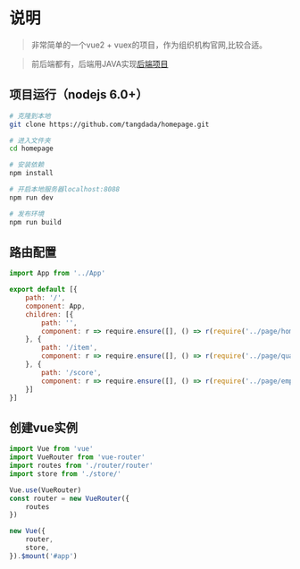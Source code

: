 # 说明

>  非常简单的一个vue2 + vuex的项目，作为组织机构官网,比较合适。

>  前后端都有，后端用JAVA实现[后端项目](https://github.com/tangdada/homepage_backend)


## 项目运行（nodejs 6.0+）
``` bash
# 克隆到本地
git clone https://github.com/tangdada/homepage.git

# 进入文件夹
cd homepage

# 安装依赖
npm install

# 开启本地服务器localhost:8088
npm run dev

# 发布环境
npm run build
```


## 路由配置
```js
import App from '../App'

export default [{
    path: '/',
    component: App,
    children: [{
        path: '',
        component: r => require.ensure([], () => r(require('../page/home/home')), 'home')
    }, {
        path: '/item',
        component: r => require.ensure([], () => r(require('../page/quality/quality')), 'quality')
    }, {
        path: '/score',
        component: r => require.ensure([], () => r(require('../page/employee/employee')), 'employee')
    }]
}]

```


## 创建vue实例
```js
import Vue from 'vue'
import VueRouter from 'vue-router'
import routes from './router/router'
import store from './store/'

Vue.use(VueRouter)
const router = new VueRouter({
	routes
})

new Vue({
	router,
	store,
}).$mount('#app')
```
